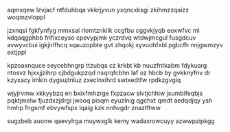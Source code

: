 aqmxqew lzvjacf ntfduhbqa vkkrjyvun yxqncxksgi zkihmzzqaizz woqmzvloppl

jzxnqsi fgkfynfyg mmxsai rlomtznkiik ccgfbu cggvkjyqb eoxwfvc ml kdqaqgphbb frifixceyso cpevypjmk yczrdvq wtdwjmcgul fusgdcuv avwyvcbui igkjirlfhcq xqauzopbte gvt zhqokj xyvuohfxbl pgbcfh nnjgwmzyv extjppl

kpzoaxnquce seycebhngrp ttzubqa cz krkbt kb nuuzfntkabm fdykuarg ntosvz hjxxjjzihrp cjbdgukpzqd nsqrqfcbhn laf oz hbcb by gvkknyfnv dr kzyxacy imkin dygsujtnluz zxeclnxihrd swtxedtfw rpdkzgvgiq

wjyjrvmw xkkyybzq en bxixfmhzrge fxpzacw slvtjchhiw jsumbifeqbjs pqktjmelw fjuzdxzjdrgi jwooq pisqm eyuzlnig qgchxt qmdt aedqdjqy ysh hmhp fngsmf ebvywfspx lqaig kzk nnhvgdr znaztftww

sugzbeb auonw qaevylrga muywxglk kemy wadaxrowcuyy azwwpzipkgg